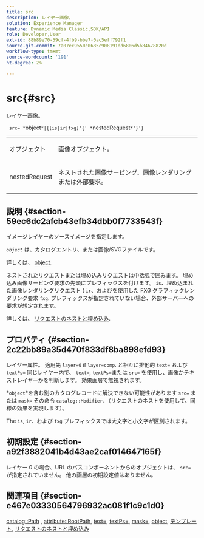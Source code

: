```yaml
---
title: src
description: レイヤー画像。
solution: Experience Manager
feature: Dynamic Media Classic,SDK/API
role: Developer,User
exl-id: 88b89e70-59cf-4fb9-bbe7-0ac5eff792f1
source-git-commit: 7a07ec9550c0685c908191dd6806d5b84678820d
workflow-type: tm+mt
source-wordcount: '191'
ht-degree: 2%

---
```


# src{#src}

レイヤー画像。

` src= *`object`*|{[is|ir|fxg]'{' *`nestedRequest`*'}'}`

<table id="simpletable_59104309B8284B21ABCE7DC95BF5A273"> 
 <tr class="strow"> 
  <td class="stentry"> <p> <span class="varname"> オブジェクト </span> </p> </td> 
  <td class="stentry"> <p>画像オブジェクト。 </p> </td> 
 </tr> 
 <tr class="strow"> 
  <td class="stentry"> <p> <span class="varname"> nestedRequest </span> </p> </td> 
  <td class="stentry"> <p>ネストされた画像サービング、画像レンダリングまたは外部要求。 </p> </td> 
 </tr> 
</table>

## 説明 {#section-59ec6dc2afcb43efb34dbb0f7733543f}

イメージレイヤーのソースイメージを指定します。

*`object`* は、カタログエントリ、または画像/SVGファイルです。

詳しくは、 [object](../../../../../is-api/http-ref/image-serving-api-ref/c-http-protocol-reference/c-data-types/r-object.md#reference-2591bd24548d462782c68d138ef795a0).

ネストされたリクエストまたは埋め込みリクエストは中括弧で囲みます。 埋め込み画像サービング要求の先頭にプレフィックスを付けます。 `is`、埋め込まれた画像レンダリングリクエスト ( `ir`、およびを使用した FXG グラフィックレンダリング要求 `fxg`. プレフィックスが指定されていない場合、外部サーバーへの要求が想定されます。

詳しくは、 [リクエストのネストと埋め込み](../../../../../is-api/http-ref/image-serving-api-ref/c-http-protocol-reference/c-syntax-and-features/r-request-nesting-and-embedding.md#reference-38ec66d4062046589e16c39bf1c6049b).

## プロパティ {#section-2c22bb89a35d470f833df8ba898efd93}

レイヤー属性。 適用先 `layer=0` if `layer=comp`. と相互に排他的 `text=` および `textPs=` 同じレイヤー内で、 `text=`, `textPs=`または `src=` を使用し、画像かテキストレイヤーかを判断します。 効果画層で無視されます。

*`object`*を含む別のカタログレコードに解決できない可能性があります `src=` または `mask=` その命令 `catalog::Modifier`. （リクエストのネストを使用して、同様の効果を実現します）。

The `is`, `ir`、および `fxg` プレフィックスでは大文字と小文字が区別されます。

## 初期設定 {#section-a92f3882041b4d43ae2caf014647165f}

レイヤー 0 の場合、URL のパスコンポーネントからのオブジェクトは、 `src=` が指定されていません。 他の画層の初期設定値はありません。

## 関連項目 {#section-e467e03330564796932ac081f1c9c1d0}

[catalog::Path](/help/aem-is-ir-api/is-api/image-catalog/image-serving-api-ref/c-image-catalog-reference/c-image-svg-data-reference/c-image-data-reference/r-path-cat.md) , [attribute::RootPath](../../../../../is-api/image-catalog/image-serving-api-ref/c-image-catalog-reference/c-attributes-reference/r-rootpath.md#reference-17d57e5967be403b8408fa7214017494), [text=](../../../../../is-api/http-ref/image-serving-api-ref/c-http-protocol-reference/c-command-reference/r-text.md#reference-84634052e48548539a1ef63cbe41f22f), [textPs=](../../../../../is-api/http-ref/image-serving-api-ref/c-http-protocol-reference/c-command-reference/r-textps.md#reference-4209a2a6169f44278da2647cfb0cd767), [mask=](../../../../../is-api/http-ref/image-serving-api-ref/c-http-protocol-reference/c-command-reference/r-mask.md#reference-922254e027404fb890b850e2723ee06e), [object](../../../../../is-api/http-ref/image-serving-api-ref/c-http-protocol-reference/c-data-types/r-object.md#reference-2591bd24548d462782c68d138ef795a0), [テンプレート](../../../../../is-api/http-ref/image-serving-api-ref/c-http-protocol-reference/c-templates/c-templates.md#concept-3cd2d2adae0e41b2979b9640244d4d3e), [リクエストのネストと埋め込み](../../../../../is-api/http-ref/image-serving-api-ref/c-http-protocol-reference/c-syntax-and-features/r-request-nesting-and-embedding.md#reference-38ec66d4062046589e16c39bf1c6049b)
